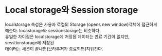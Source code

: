 # Local storage와 Session storage

localstorage 속성은 사용자 로컬의 Storage (opens new window)객체에 접근하게 해준다.
locastorage와 sessionstorage는 비슷하다.
</br>
유일한 차이점은 localstorage에 저장된 데이터는 만료 기간이 없지만, sesstionstorage에 저장된</br>
데이터는 세션이 끝나면(브라우저가 종료되면)지워진다.
